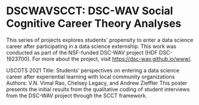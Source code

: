 # DSCWAVSCCT: DSC-WAV Social Cognitive Career Theory Analyses

This series of projects explores students' propensity to enter a data science career after participating in a data science externship. This work was conducted as part of the NSF-funded DSC-WAV project (HDF DSC-1923700). For more about the project, visit https://dsc-wav.github.io/www/. 


USCOTS 2021
Title: Students’ perspectives on entering a data science career after experiential learning with local community organizations
Authors: V.N. Vimal Rao, Chelsey Legacy, and Andrew Zieffler
This poster presents the initial results from the qualitative coding of student interviews from the DSC-WAV project through the SCCT framework. 
